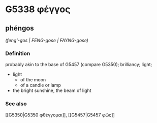 # G5338 φέγγος

## phéngos

_(feng'-gos | FENG-gose | FAYNG-gose)_

### Definition

probably akin to the base of G5457 (compare G5350); brilliancy; light; 

- light
  - of the moon
  - of a candle or lamp
- the bright sunshine, the beam of light

### See also

[[G5350|G5350 φθέγγομαι]], [[G5457|G5457 φῶς]]
